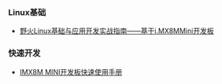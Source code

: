 ### Linux基础
- [野火Linux基础与应用开发实战指南——基于i.MX8MMini开发板](https://doc.embedfire.com/linux/imx8mm/linux_base/zh/latest/index.html)
### 快速开发
- [IMX8M MINI开发板快速使用手册](https://doc.embedfire.com/linux/imx8mm/quick_start/zh/latest/index.html)
